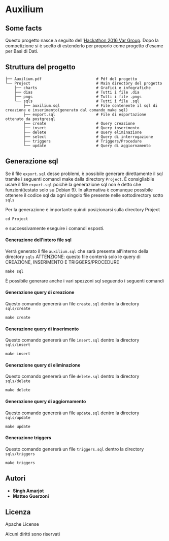 # Auxilium
## Some facts
Questo progetto nasce a seguito dell'[Hackathon 2016 Var Group](https://www.vargroup.it/hackathon/).
Dopo la competizione si è scelto di estenderlo per proporlo come progetto d'esame per Basi di Dati.

## Struttura del progetto
```
├── Auxilium.pdf                        # Pdf del progetto
└── Project                             # Main directory del progetto
    ├── charts                          # Grafici e infografiche
    ├── dias                            # Tutti i file .dia
    ├── pngs                            # Tutti i file .pngs
    └── sqls                            # Tutti i file .sql
        ├── auxilium.sql                # File contenente il sql di creazione e inserimento(generato dal comando make sql)
        ├── export.sql                  # File di esportazione ottenuto da postgresql
        ├── create                      # Query creazione
        ├── insert                      # Query inserimento
        ├── delete                      # Query eliminazione
        ├── select                      # Query di interrogazione
        ├── triggers                    # Triggers/Procedure
        └── update                      # Query di aggiornamento
```
## Generazione sql
Se il file ```export.sql``` desse problemi, è possibile generare direttamente il sql tramite i seguenti comandi make dalla directory ```Project```.
È consigliabile usare il file ```export.sql``` poichè la generazione sql non è detto che funzioni(testato solo su Debian 9). In alternativa
è comunque possibile ottenere il codice sql da ogni singolo file presente nelle sottodirectory sotto ```sqls```


Per la generazione è importante quindi posizionarsi sulla directory Project
```
cd Project
```
e successivamente eseguire i comandi esposti.

#### Generazione dell'intero file sql 
Verrà generato il file ```auxilium.sql``` che sarà presente all'interno della directory ```sqls```
ATTENZIONE: questo file conterrà solo le query di CREAZIONE, INSERIMENTO E TRIGGERS/PROCEDURE
```
make sql
```
È possibile generare anche i vari spezzoni sql seguendo i seguenti comandi


#### Generazione query di creazione 
Questo comando genererà un file ```create.sql``` dentro la directory ```sqls/create```
```
make create
```

#### Generazione query di inserimento 
Questo comando genererà un file ```insert.sql``` dentro la directory ```sqls/insert```
```
make insert
```

#### Generazione query di eliminazione 
Questo comando genererà un file ```delete.sql``` dentro la directory ```sqls/delete```

```
make delete
```

#### Generazione query di aggiornamento 
Questo comando genererà un file ```update.sql``` dentro la directory ```sqls/update```

```
make update
```

#### Generazione triggers 
Questo comando genererà un file ```triggers.sql``` dentro la directory ```sqls/triggers```
```
make triggers
```

## Autori 

* **Singh Amarjot** 
* **Matteo Guerzoni**

## Licenza
Apache License

Alcuni diritti sono riservati
